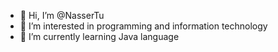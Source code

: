 - 👋 Hi, I’m @NasserTu
- 👀 I’m interested in programming and information technology 
- 🌱 I’m currently learning Java language 
 

<!---
NasserTu/NasserTu is a ✨ special ✨ repository because its `README.md` (this file) appears on your GitHub profile.
You can click the Preview link to take a look at your changes.
--->
